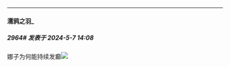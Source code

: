 ﻿
*****

####  濡鸦之羽_  
##### 2964#       发表于 2024-5-7 14:08

娜子为何能持续发癫<img src="https://static.saraba1st.com/image/smiley/face2017/067.png" referrerpolicy="no-referrer">

